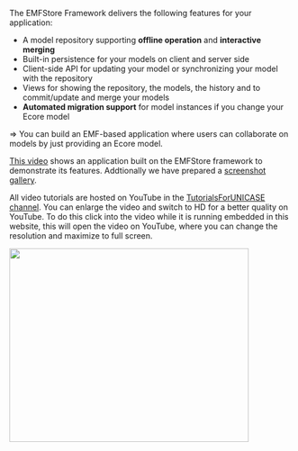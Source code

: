 The EMFStore Framework delivers the following features for your application:

  * A model repository supporting **offline operation** and **interactive merging**
  * Built-in persistence for your models on client and server side
  * Client-side API for updating your model or synchronizing your model with the repository
  * Views for showing the repository, the models, the history and to commit/update and merge your models
  * **Automated migration support** for model instances if you change your Ecore model

=> You can build an EMF-based application where users can collaborate on models by just providing an Ecore model.

[This video](EMFStoreDemo.md) shows an application built on the EMFStore framework to demonstrate its features. Addtionally we have prepared a [screenshot gallery](EMFStoreScreenshotGallery.md).

All video tutorials are hosted on YouTube in the [TutorialsForUNICASE channel](http://www.youtube.com/user/TutorialsForUNICASE). You can enlarge the video and switch to HD for a better quality on YouTube. To do this click into the video while it is running embedded in this website, this will open the video on YouTube, where you can change the resolution and maximize to full screen.


<a href='http://www.youtube.com/watch?feature=player_embedded&v=Dq5EANJpo3c' target='_blank'><img src='http://img.youtube.com/vi/Dq5EANJpo3c/0.jpg' width='425' height=344 /></a>